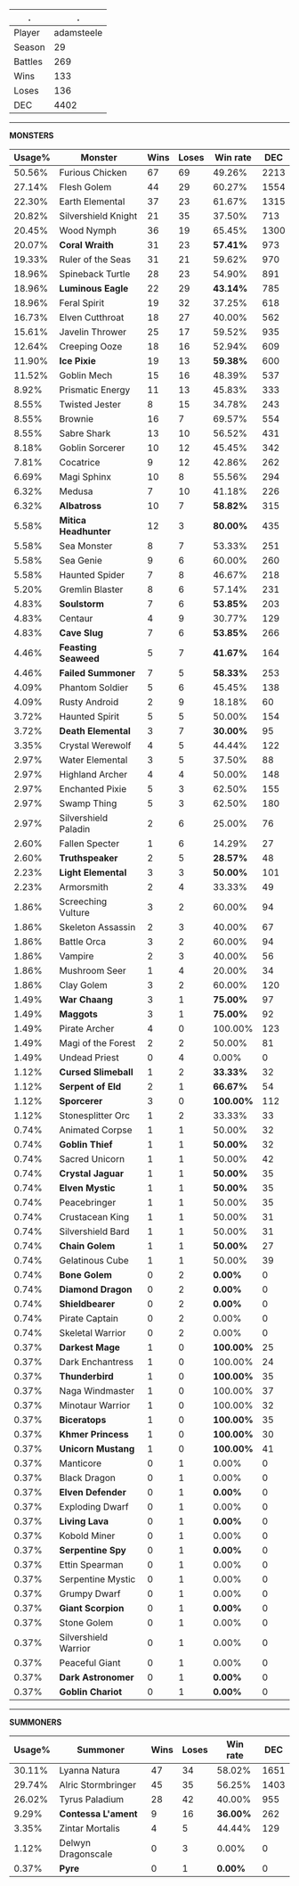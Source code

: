 .|.
|-|-
Player|adamsteele
Season|29
Battles|269
Wins|133
Loses|136
DEC|4402

---
**MONSTERS**

Usage%|Monster|Wins|Loses|Win rate|DEC|
-|-|-|-|-|-|
50.56%|Furious Chicken|67|69|49.26%|2213|
27.14%|Flesh Golem|44|29|60.27%|1554|
22.30%|Earth Elemental|37|23|61.67%|1315|
20.82%|Silvershield Knight|21|35|37.50%|713|
20.45%|Wood Nymph|36|19|65.45%|1300|
20.07%|**Coral Wraith**|31|23|**57.41%**|973|
19.33%|Ruler of the Seas|31|21|59.62%|970|
18.96%|Spineback Turtle|28|23|54.90%|891|
18.96%|**Luminous Eagle**|22|29|**43.14%**|785|
18.96%|Feral Spirit|19|32|37.25%|618|
16.73%|Elven Cutthroat|18|27|40.00%|562|
15.61%|Javelin Thrower|25|17|59.52%|935|
12.64%|Creeping Ooze|18|16|52.94%|609|
11.90%|**Ice Pixie**|19|13|**59.38%**|600|
11.52%|Goblin Mech|15|16|48.39%|537|
8.92%|Prismatic Energy|11|13|45.83%|333|
8.55%|Twisted Jester|8|15|34.78%|243|
8.55%|Brownie|16|7|69.57%|554|
8.55%|Sabre Shark|13|10|56.52%|431|
8.18%|Goblin Sorcerer|10|12|45.45%|342|
7.81%|Cocatrice|9|12|42.86%|262|
6.69%|Magi Sphinx|10|8|55.56%|294|
6.32%|Medusa|7|10|41.18%|226|
6.32%|**Albatross**|10|7|**58.82%**|315|
5.58%|**Mitica Headhunter**|12|3|**80.00%**|435|
5.58%|Sea Monster|8|7|53.33%|251|
5.58%|Sea Genie|9|6|60.00%|260|
5.58%|Haunted Spider|7|8|46.67%|218|
5.20%|Gremlin Blaster|8|6|57.14%|231|
4.83%|**Soulstorm**|7|6|**53.85%**|203|
4.83%|Centaur|4|9|30.77%|129|
4.83%|**Cave Slug**|7|6|**53.85%**|266|
4.46%|**Feasting Seaweed**|5|7|**41.67%**|164|
4.46%|**Failed Summoner**|7|5|**58.33%**|253|
4.09%|Phantom Soldier|5|6|45.45%|138|
4.09%|Rusty Android|2|9|18.18%|60|
3.72%|Haunted Spirit|5|5|50.00%|154|
3.72%|**Death Elemental**|3|7|**30.00%**|95|
3.35%|Crystal Werewolf|4|5|44.44%|122|
2.97%|Water Elemental|3|5|37.50%|88|
2.97%|Highland Archer|4|4|50.00%|148|
2.97%|Enchanted Pixie|5|3|62.50%|155|
2.97%|Swamp Thing|5|3|62.50%|180|
2.97%|Silvershield Paladin|2|6|25.00%|76|
2.60%|Fallen Specter|1|6|14.29%|27|
2.60%|**Truthspeaker**|2|5|**28.57%**|48|
2.23%|**Light Elemental**|3|3|**50.00%**|101|
2.23%|Armorsmith|2|4|33.33%|49|
1.86%|Screeching Vulture|3|2|60.00%|94|
1.86%|Skeleton Assassin|2|3|40.00%|67|
1.86%|Battle Orca|3|2|60.00%|94|
1.86%|Vampire|2|3|40.00%|56|
1.86%|Mushroom Seer|1|4|20.00%|34|
1.86%|Clay Golem|3|2|60.00%|120|
1.49%|**War Chaang**|3|1|**75.00%**|97|
1.49%|**Maggots**|3|1|**75.00%**|92|
1.49%|Pirate Archer|4|0|100.00%|123|
1.49%|Magi of the Forest|2|2|50.00%|81|
1.49%|Undead Priest|0|4|0.00%|0|
1.12%|**Cursed Slimeball**|1|2|**33.33%**|32|
1.12%|**Serpent of Eld**|2|1|**66.67%**|54|
1.12%|**Sporcerer**|3|0|**100.00%**|112|
1.12%|Stonesplitter Orc|1|2|33.33%|33|
0.74%|Animated Corpse|1|1|50.00%|32|
0.74%|**Goblin Thief**|1|1|**50.00%**|32|
0.74%|Sacred Unicorn|1|1|50.00%|42|
0.74%|**Crystal Jaguar**|1|1|**50.00%**|35|
0.74%|**Elven Mystic**|1|1|**50.00%**|35|
0.74%|Peacebringer|1|1|50.00%|35|
0.74%|Crustacean King|1|1|50.00%|31|
0.74%|Silvershield Bard|1|1|50.00%|31|
0.74%|**Chain Golem**|1|1|**50.00%**|27|
0.74%|Gelatinous Cube|1|1|50.00%|39|
0.74%|**Bone Golem**|0|2|**0.00%**|0|
0.74%|**Diamond Dragon**|0|2|**0.00%**|0|
0.74%|**Shieldbearer**|0|2|**0.00%**|0|
0.74%|Pirate Captain|0|2|0.00%|0|
0.74%|Skeletal Warrior|0|2|0.00%|0|
0.37%|**Darkest Mage**|1|0|**100.00%**|25|
0.37%|Dark Enchantress|1|0|100.00%|24|
0.37%|**Thunderbird**|1|0|**100.00%**|35|
0.37%|Naga Windmaster|1|0|100.00%|37|
0.37%|Minotaur Warrior|1|0|100.00%|32|
0.37%|**Biceratops**|1|0|**100.00%**|35|
0.37%|**Khmer Princess**|1|0|**100.00%**|30|
0.37%|**Unicorn Mustang**|1|0|**100.00%**|41|
0.37%|Manticore|0|1|0.00%|0|
0.37%|Black Dragon|0|1|0.00%|0|
0.37%|**Elven Defender**|0|1|**0.00%**|0|
0.37%|Exploding Dwarf|0|1|0.00%|0|
0.37%|**Living Lava**|0|1|**0.00%**|0|
0.37%|Kobold Miner|0|1|0.00%|0|
0.37%|**Serpentine Spy**|0|1|**0.00%**|0|
0.37%|Ettin Spearman|0|1|0.00%|0|
0.37%|Serpentine Mystic|0|1|0.00%|0|
0.37%|Grumpy Dwarf|0|1|0.00%|0|
0.37%|**Giant Scorpion**|0|1|**0.00%**|0|
0.37%|Stone Golem|0|1|0.00%|0|
0.37%|Silvershield Warrior|0|1|0.00%|0|
0.37%|Peaceful Giant|0|1|0.00%|0|
0.37%|**Dark Astronomer**|0|1|**0.00%**|0|
0.37%|**Goblin Chariot**|0|1|**0.00%**|0|

---
**SUMMONERS**

Usage%|Summoner|Wins|Loses|Win rate|DEC|
-|-|-|-|-|-|
30.11%|Lyanna Natura|47|34|58.02%|1651|
29.74%|Alric Stormbringer|45|35|56.25%|1403|
26.02%|Tyrus Paladium|28|42|40.00%|955|
9.29%|**Contessa L'ament**|9|16|**36.00%**|262|
3.35%|Zintar Mortalis|4|5|44.44%|129|
1.12%|Delwyn Dragonscale|0|3|0.00%|0|
0.37%|**Pyre**|0|1|**0.00%**|0|
